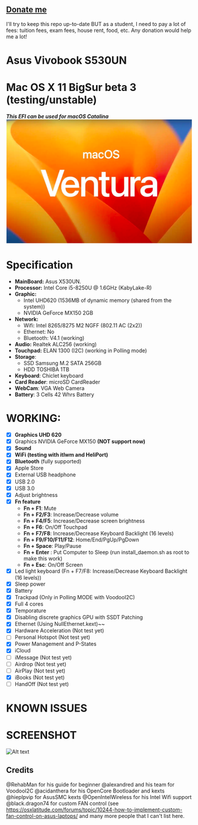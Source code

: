 ## [Donate me](https://paypal.me/vtlam98)
I'll try to keep this repo up-to-date BUT as a student, I need to pay a lot of fees: tuition fees, exam fees, house rent, food, etc.
Any donation would help me a lot!

# Asus Vivobook S530UN
# Mac OS X 11 BigSur beta 3 (testing/unstable)
***This EFI can be used for macOS Catalina***
![Alt text](https://github.com/tunglamvghy/AsusS530UN-hackintosh/raw/master/Screenshoot/os.png)
# Specification
- **MainBoard:** Asus X530UN.
- **Processor:** Intel Core i5-8250U @ 1.6GHz (KabyLake-R)
- **Graphic:** 
  + Intel UHD620 (1536MB of dynamic memory (shared from the system))
  + NVIDIA GeForce MX150 2GB
- **Network:**
  + Wifi: Intel 8265/8275 M2 NGFF (802.11 AC (2x2)) <use USB Wifi Comfast CF-811AC instead>
  + Ethernet: No
  + Bluetooth: V4.1 (working)
- **Audio:** Realtek ALC256 (working)
- **Touchpad:** ELAN 1300 (I2C) (working in Polling mode)
- **Storage**:
  + SSD Samsung M.2 SATA 256GB
  + HDD TOSHIBA 1TB
- **Keyboard**: Chiclet keyboard 
- **Card Reader**: microSD CardReader
- **WebCam**: VGA Web Camera
- **Battery**: 3 Cells 42 Whrs Battery

# WORKING:
- [x] **Graphics UHD 620**
- [x] Graphics NVIDIA GeForce MX150 **(NOT support now)**
- [x] **Sound**
- [x] **WiFi (testing with itlwm and HeliPort)**
- [x] **Bluetooth** (fully supported)
- [x] Apple Store
- [x] External USB headphone
- [x] USB 2.0
- [x] USB 3.0
- [x] Adjust brightness
- [x] **Fn feature** 
    + **Fn + F1**: Mute
    + **Fn + F2/F3**: Increase/Decrease volume
    + **Fn + F4/F5**: Increase/Decrease screen brightness
    + **Fn + F6**: On/Off Touchpad
    + **Fn + F7/F8**: Increase/Decrease Keyboard Backlight (16 levels)
    + **Fn + F9/F10/F11/F12**: Home/End/PgUp/PgDown
    + **Fn + Space**: Play/Pause
    + **Fn + Enter** : Put Computer to Sleep (run install_daemon.sh as root to make this work)
    + **Fn + Esc**: On/Off Screen
- [x] Led light keyboard (Fn + F7/F8: Increase/Decrease Keyboard Backlight (16 levels))
- [x] Sleep power
- [x] Battery
- [x] Trackpad (Only in Polling MODE with VoodooI2C)
- [x] Full 4 cores
- [x] Temporature
- [x] Disabling discrete graphics GPU with SSDT Patching
- [x] Ethernet (Using NullEthernet.kext)~~
- [x] Hardware Acceleration (Not test yet)
- [ ] Personal Hotspot (Not test yet)
- [x] Power Management and P-States
- [x] iCloud 
- [ ] iMessage (Not test yet)
- [ ] Airdrop (Not test yet)
- [ ] AirPlay (Not test yet)
- [x] iBooks (Not test yet)
- [ ] HandOff (Not test yet)

# KNOWN ISSUES

# SCREENSHOT
![Alt text](https://github.com/tunglamvghy/AsusS530UN-hackintosh/raw/master/Screenshoot/20200723.png)

## Credits
@RehabMan for his guide for beginner
@alexandred and his team for VoodooI2C
@acidanthera for his OpenCore Bootloader and kexts
@hieplpvip for AsusSMC kexts
@OpenIntelWireless for his Intel Wifi support
@black.dragon74 for custom FAN control (see https://osxlatitude.com/forums/topic/10244-how-to-implement-custom-fan-control-on-asus-laptops/
and many more people that I can't list here.
